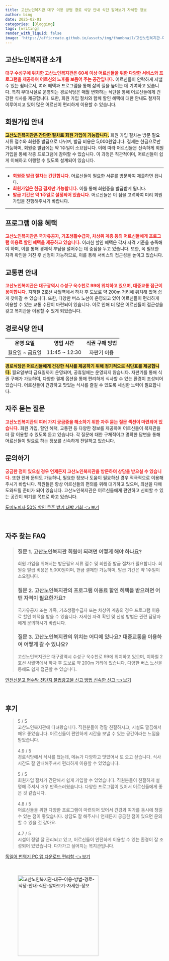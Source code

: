 ```yaml
---
title: 고산노인복지관 대구 이용 방법 경로 식당 안내 식단 알아보기 자세한 정보
author: bing
date: 2025-02-01
categories: [Blogging]
tags: [writing]
render_with_liquid: false
image: 'https://afficreate.github.io/assets/img/thumbnail/고산노인복지관-대구-이용-방법-경로-식당-안내-식단-알아보기-자세한-정보.webp'
---
```



<h2 id='고산노인복지관 소개'>고산노인복지관 소개</h2>

<p><b><span style="color: #ee2323;">대구 수성구에 위치한 고산노인복지관은 60세 이상 어르신들을 위한 다양한 서비스와 프로그램을 제공하여 어르신의 노후를 보듬어 주는 공간입니다.</span></b> 어르신들이 안락하게 지낼 수 있는 쉼터로서, 여러 혜택과 프로그램을 통해 삶의 질을 높이는 데 기여하고 있습니다. 특히 부대시설로 운영되는 경로식당은 매월 변화하는 식단을 통해 어르신들에게 건강한 식사를 제공합니다. 또한, 회원 가입 절차와 함께 할인 혜택에 대한 안내도 철저히 이루어지고 있어 많은 어르신이 편리하게 이용할 수 있습니다.</p>

<h2 id='회원가입 안내'>회원가입 안내</h2>

<p><b><span style="background-color: #ffe066;">고산노인복지관은 간단한 절차로 회원 가입이 가능합니다.</span></b> 회원 가입 절차는 방문 필요 서류 접수와 회원증 발급으로 나뉘며, 발급 비용은 5,000원입니다. 결제는 현금으로만 가능하며, 회원증 발급에는 약 1주일이 소요됩니다. 이에 따라 어르신들은 신속하게 회원 가입을 통해 각종 프로그램에 참여할 수 있습니다. 이 과정은 직관적이며, 어르신들이 쉽게 이해하고 이행할 수 있도록 설계되어 있습니다.</p>

<hr />

<ul>
    <li><b><span style="color: #ee2323;">회원증 발급 절차는 간단합니다.</span></b> 어르신들이 필요한 서류를 방문하여 제출하면 됩니다.</li>
    <li><b><span style="color: #ee2323;">회원가입은 현금 결제만 가능합니다.</span></b> 이를 통해 회원증을 발급받게 됩니다.</li>
    <li><b><span style="color: #ee2323;">발급 기간은 약 1주일로 설정되어 있습니다.</span></b> 어르신들은 이 점을 고려하여 미리 회원 가입을 진행해주시기 바랍니다.</li>
</ul>

<hr />

<h2 id='프로그램 이용 혜택'>프로그램 이용 혜택</h2>

<p><b><span style="color: #ee2323;">고산노인복지관은 국가유공자, 기초생활수급자, 차상위 계층 등의 어르신들에게 프로그램 이용료 할인 혜택을 제공하고 있습니다.</span></b> 이러한 할인 혜택은 각자 자격 기준을 충족해야 하며, 이를 통해 경제적 부담을 덜어주는 데 중점을 두고 있습니다. 또한, 꼭 필요한 자격 확인을 거친 후 신청이 가능하므로, 이를 통해 서비스의 접근성을 높이고 있습니다.</p>

<h2 id='교통편 안내'>교통편 안내</h2>

<p><b><span style="color: #ee2323;">고산노인복지관은 대구광역시 수성구 욱수천로 99에 위치하고 있으며, 대중교통 접근이 용이합니다.</span></b> 지하철 2호선 사월역에서 하차 후 도보로 약 200m 거리에 위치해 있어 쉽게 찾아갈 수 있습니다. 또한, 다양한 버스 노선이 운영되고 있어 어르신들이 편리하게 이용할 수 있는 교통 수단이 마련되어 있습니다. 이로 인해 더 많은 어르신들이 접근성을 갖고 복지관을 이용할 수 있게 되었습니다.</p>

<h2 id='경로식당 안내'>경로식당 안내</h2>

<table>
    <tr>
        <td style="text-align: center; height: 17px;"><b>운영 요일</b></td>
        <td style="text-align: center; height: 17px;"><b>영업 시간</b></td>
        <td style="text-align: center; height: 17px;"><b>식권 구매 방법</b></td>
    </tr>
    <tr>
        <td style="text-align: center; height: 17px;">월요일 ~ 금요일</td>
        <td style="text-align: center; height: 17px;">11:45 ~ 12:30</td>
        <td style="text-align: center; height: 17px;">자판기 이용</td>
    </tr>
</table>

<p><b><span style="background-color: #ffe066;">경로식당은 어르신들에게 건강한 식사를 제공하기 위해 정기적으로 식단표를 제공합니다.</span></b> 월요일부터 금요일까지 운영되며, 공휴일에는 운영되지 않습니다. 자판기를 통해 식권 구매가 가능하여, 다양한 결제 옵션을 통해 편리하게 식사할 수 있는 환경이 조성되어 있습니다. 어르신들이 건강하고 맛있는 식사를 즐길 수 있도록 세심한 노력이 필요합니다.</p>

<h2 id='자주 묻는 질문'>자주 묻는 질문</h2>

<p><b><span style="color: #ee2323;">고산노인복지관의 여러 가지 궁금증을 해소하기 위한 자주 묻는 질문 섹션이 마련되어 있습니다.</span></b> 회원 가입, 할인 혜택, 교통편 등 다양한 정보를 제공하여 어르신들이 복지관을 더 잘 이용할 수 있도록 돕고 있습니다. 각 질문에 대한 구체적이고 명확한 답변을 통해 어르신들이 필요로 하는 정보를 신속하게 전달하고 있습니다.</p>

<h2 id='문의하기'>문의하기</h2>

<p><b><span style="color: #ee2323;">궁금한 점이 있으실 경우 언제든지 고산노인복지관을 방문하여 상담을 받으실 수 있습니다.</span></b> 또한 전화 문의도 가능하니, 필요한 정보나 도움이 필요하신 경우 적극적으로 이용해주시기 바랍니다. 직원들은 항상 어르신들의 편의를 위해 대기하고 있으며, 최선을 다해 도와드릴 준비가 되어 있습니다. 고산노인복지관은 어르신들에게 편안하고 신뢰할 수 있는 공간이 되기를 목표로 하고 있습니다.</p>


<p><a class="click-button" title="도미노피자 50% 할인 쿠폰 받기 대박 기회" href="https://afficreate.github.io/posts/%EB%8F%84%EB%AF%B8%EB%85%B8%ED%94%BC%EC%9E%90-50-%ED%95%A0%EC%9D%B8-%EC%BF%A0%ED%8F%B0-%EB%B0%9B%EA%B8%B0-%EB%8C%80%EB%B0%95-%EA%B8%B0%ED%9A%8C/" rel="dofollow">도미노피자 50% 할인 쿠폰 받기 대박 기회 👈 보기</a></p><br>
<h2 id='자주_찾는_FAQ'>자주 찾는 FAQ</h2>
<div itemscope="" itemtype="https://schema.org/FAQPage"> 
<blockquote> 
<div itemscope="" itemprop="mainEntity" itemtype="https://schema.org/Question"> 
<h3 itemprop="name">질문 1. 고산노인복지관 회원이 되려면 어떻게 해야 하나요?</h3> 
<div itemscope="" itemprop="acceptedAnswer" itemtype="https://schema.org/Answer"> 
<span itemprop="text"> 
<p>회원 가입을 위해서는 방문필요 서류 접수 및 회원증 발급 절차가 필요합니다. 회원증 발급 비용은 5,000원이며, 현금 결제만 가능하며, 발급 기간은 약 1주일이 소요됩니다.</p> 
</span> 
</div> 
</div> 

<div itemscope="" itemprop="mainEntity" itemtype="https://schema.org/Question"> 
<h3 itemprop="name">질문 2. 고산노인복지관의 프로그램 이용료 할인 혜택을 받으려면 어떤 자격이 필요한가요?</h3> 
<div itemscope="" itemprop="acceptedAnswer" itemtype="https://schema.org/Answer"> 
<span itemprop="text"> 
<p>국가유공자 또는 가족, 기초생활수급자 또는 차상위 계층의 경우 프로그램 이용료 할인 혜택을 받을 수 있습니다. 자세한 자격 확인 및 신청 방법은 관련 담당자에게 문의하시기 바랍니다.</p> 
</span> 
</div> 
</div> 

<div itemscope="" itemprop="mainEntity" itemtype="https://schema.org/Question"> 
<h3 itemprop="name">질문 3. 고산노인복지관의 위치는 어디에 있나요? 대중교통을 이용하여 어떻게 갈 수 있나요?</h3> 
<div itemscope="" itemprop="acceptedAnswer" itemtype="https://schema.org/Answer"> 
<span itemprop="text"> 
<p>고산노인복지관은 대구광역시 수성구 욱수천로 99에 위치하고 있으며, 지하철 2호선 사월역에서 하차 후 도보로 약 200m 거리에 있습니다. 다양한 버스 노선을 통해도 쉽게 접근할 수 있습니다.</p> 
</span> 
</div> 
</div> 
</blockquote> 
</div>
<p><a class="click-button" title="안전신문고 현수막 전단지 불법광고물 신고 방법 신속한 신고" href="https://afficreate.github.io/posts/%EC%95%88%EC%A0%84%EC%8B%A0%EB%AC%B8%EA%B3%A0-%ED%98%84%EC%88%98%EB%A7%89-%EC%A0%84%EB%8B%A8%EC%A7%80-%EB%B6%88%EB%B2%95%EA%B4%91%EA%B3%A0%EB%AC%BC-%EC%8B%A0%EA%B3%A0-%EB%B0%A9%EB%B2%95-%EC%8B%A0%EC%86%8D%ED%95%9C-%EC%8B%A0%EA%B3%A0/" rel="dofollow">안전신문고 현수막 전단지 불법광고물 신고 방법 신속한 신고 👈 보기</a></p><br>
<h2 id='후기'>후기</h2>
<div itemscope itemtype="https://schema.org/Product">
  <blockquote>
  <div itemprop="review" itemscope itemtype="https://schema.org/Review">
      <div itemprop="reviewRating" itemscope itemtype="https://schema.org/Rating"> <span itemprop="ratingValue">5</span> / <span itemprop="bestRating">5</span> </div>
      <span itemprop="reviewBody">고산노인복지관에 다녀왔습니다. 직원분들이 정말 친절하시고, 시설도 깔끔해서 매우 좋았습니다. 어르신들이 편안하게 시간을 보낼 수 있는 공간이라는 느낌을 받았습니다.</span>
  </div>
  <br>
  <div itemprop="review" itemscope itemtype="https://schema.org/Review">
      <div itemprop="reviewRating" itemscope itemtype="https://schema.org/Rating"> <span itemprop="ratingValue">4.9</span> / <span itemprop="bestRating">5</span> </div>
      <span itemprop="reviewBody">경로식당에서 식사를 했는데, 메뉴가 다양하고 맛있어서 또 오고 싶습니다. 식사 시간도 잘 안내해주셔서 편리하게 이용할 수 있었습니다.</span>
  </div>
  <br>
  <div itemprop="review" itemscope itemtype="https://schema.org/Review">
      <div itemprop="reviewRating" itemscope itemtype="https://schema.org/Rating"> <span itemprop="ratingValue">5</span> / <span itemprop="bestRating">5</span> </div>
      <span itemprop="reviewBody">회원가입 절차가 간단해서 쉽게 가입할 수 있었습니다. 직원분들이 친절하게 설명해 주셔서 매우 만족스러웠습니다. 다양한 프로그램이 있어서 어르신들에게 좋은 것 같습니다.</span>
  </div>
  <br>
  <div itemprop="review" itemscope itemtype="https://schema.org/Review">
      <div itemprop="reviewRating" itemscope itemtype="https://schema.org/Rating"> <span itemprop="ratingValue">4.8</span> / <span itemprop="bestRating">5</span> </div>
      <span itemprop="reviewBody">어르신들을 위한 다양한 프로그램이 마련되어 있어서 건강과 여가를 동시에 챙길 수 있는 점이 좋았습니다. 상담도 잘 해주시니 언제든지 궁금한 점이 있으면 문의할 수 있을 것 같아요.</span>
  </div>
  <br>
  <div itemprop="review" itemscope itemtype="https://schema.org/Review">
      <div itemprop="reviewRating" itemscope itemtype="https://schema.org/Rating"> <span itemprop="ratingValue">4.7</span> / <span itemprop="bestRating">5</span> </div>
      <span itemprop="reviewBody">시설이 정말 잘 관리되고 있고, 어르신들이 안전하게 이용할 수 있는 환경이 잘 조성되어 있었습니다. 다가가고 싶어지는 복지관입니다.</span>
  </div>
  </blockquote>
</div>
<p><a class="click-button" title="독일어 번역기 PC 앱 다운로드 편리함" href="https://afficreate.github.io/posts/%EB%8F%85%EC%9D%BC%EC%96%B4-%EB%B2%88%EC%97%AD%EA%B8%B0-PC-%EC%95%B1-%EB%8B%A4%EC%9A%B4%EB%A1%9C%EB%93%9C-%ED%8E%B8%EB%A6%AC%ED%95%A8/" rel="dofollow">독일어 번역기 PC 앱 다운로드 편리함 👈 보기</a></p><br>
<figure class="image"><img src="https://afficreate.github.io/assets/img/thumbnail/고산노인복지관-대구-이용-방법-경로-식당-안내-식단-알아보기-자세한-정보.webp" alt="고산노인복지관-대구-이용-방법-경로-식당-안내-식단-알아보기-자세한-정보" width="256" height="256"></figure>